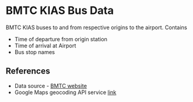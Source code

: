 # BMTC KIAS Bus Data

BMTC KIAS buses to and from respective origins to the airport. Contains

- Time of departure from origin station
- Time of arrival at Airport
- Bus stop names


## References

- Data source - [BMTC website](http://pis.bmtcits.com:8080/Trip_Planner/TimeTableDetails.jsp?select=kis&count=0&page=0)
- Google Maps geocoding API service [link](https://developers.google.com/maps/documentation/geocoding/intro)